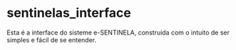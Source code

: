 # sentinelas_interface

Esta é a interface do sisteme e-SENTINELA, construída com o intuito de ser simples e fácil de se entender.
